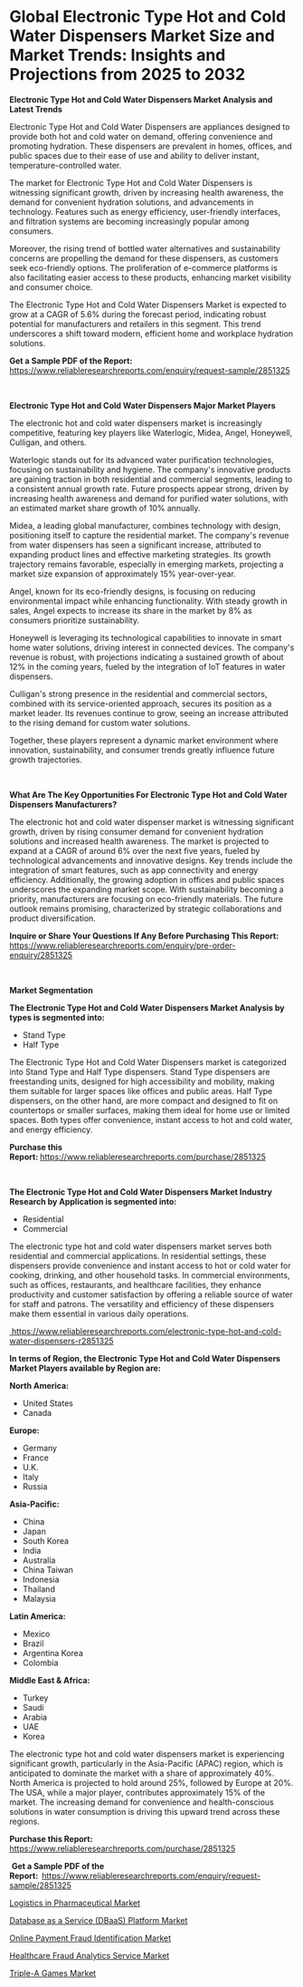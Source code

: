 <p><h1>Global Electronic Type Hot and Cold Water Dispensers Market Size and Market Trends: Insights and Projections from 2025 to 2032</h1></p><p><strong>Electronic Type Hot and Cold Water Dispensers Market Analysis and Latest Trends</strong></p>
<p><p>Electronic Type Hot and Cold Water Dispensers are appliances designed to provide both hot and cold water on demand, offering convenience and promoting hydration. These dispensers are prevalent in homes, offices, and public spaces due to their ease of use and ability to deliver instant, temperature-controlled water. </p><p>The market for Electronic Type Hot and Cold Water Dispensers is witnessing significant growth, driven by increasing health awareness, the demand for convenient hydration solutions, and advancements in technology. Features such as energy efficiency, user-friendly interfaces, and filtration systems are becoming increasingly popular among consumers. </p><p>Moreover, the rising trend of bottled water alternatives and sustainability concerns are propelling the demand for these dispensers, as customers seek eco-friendly options. The proliferation of e-commerce platforms is also facilitating easier access to these products, enhancing market visibility and consumer choice. </p><p>The Electronic Type Hot and Cold Water Dispensers Market is expected to grow at a CAGR of 5.6% during the forecast period, indicating robust potential for manufacturers and retailers in this segment. This trend underscores a shift toward modern, efficient home and workplace hydration solutions.</p></p>
<p><strong>Get a Sample PDF of the Report:&nbsp;</strong> <a href="https://www.reliableresearchreports.com/enquiry/request-sample/2851325?utm_campaign=31&utm_medium=2&utm_source=Github&utm_content=ia&utm_term=11032025&utm_id=electronic-type-hot-and-cold-water-dispensers">https://www.reliableresearchreports.com/enquiry/request-sample/2851325</a></p>
<p>&nbsp;</p>
<p><strong>Electronic Type Hot and Cold Water Dispensers Major Market Players</strong></p>
<p><p>The electronic hot and cold water dispensers market is increasingly competitive, featuring key players like Waterlogic, Midea, Angel, Honeywell, Culligan, and others. </p><p>Waterlogic stands out for its advanced water purification technologies, focusing on sustainability and hygiene. The company's innovative products are gaining traction in both residential and commercial segments, leading to a consistent annual growth rate. Future prospects appear strong, driven by increasing health awareness and demand for purified water solutions, with an estimated market share growth of 10% annually.</p><p>Midea, a leading global manufacturer, combines technology with design, positioning itself to capture the residential market. The company's revenue from water dispensers has seen a significant increase, attributed to expanding product lines and effective marketing strategies. Its growth trajectory remains favorable, especially in emerging markets, projecting a market size expansion of approximately 15% year-over-year.</p><p>Angel, known for its eco-friendly designs, is focusing on reducing environmental impact while enhancing functionality. With steady growth in sales, Angel expects to increase its share in the market by 8% as consumers prioritize sustainability.</p><p>Honeywell is leveraging its technological capabilities to innovate in smart home water solutions, driving interest in connected devices. The company's revenue is robust, with projections indicating a sustained growth of about 12% in the coming years, fueled by the integration of IoT features in water dispensers.</p><p>Culligan's strong presence in the residential and commercial sectors, combined with its service-oriented approach, secures its position as a market leader. Its revenues continue to grow, seeing an increase attributed to the rising demand for custom water solutions.</p><p>Together, these players represent a dynamic market environment where innovation, sustainability, and consumer trends greatly influence future growth trajectories.</p></p>
<p>&nbsp;</p>
<p><strong>What Are The Key Opportunities For Electronic Type Hot and Cold Water Dispensers Manufacturers?</strong></p>
<p><p>The electronic hot and cold water dispenser market is witnessing significant growth, driven by rising consumer demand for convenient hydration solutions and increased health awareness. The market is projected to expand at a CAGR of around 6% over the next five years, fueled by technological advancements and innovative designs. Key trends include the integration of smart features, such as app connectivity and energy efficiency. Additionally, the growing adoption in offices and public spaces underscores the expanding market scope. With sustainability becoming a priority, manufacturers are focusing on eco-friendly materials. The future outlook remains promising, characterized by strategic collaborations and product diversification.</p></p>
<p><strong>Inquire or Share Your Questions If Any Before Purchasing This Report:</strong> <a href="https://www.reliableresearchreports.com/enquiry/pre-order-enquiry/2851325?utm_campaign=31&utm_medium=2&utm_source=Github&utm_content=ia&utm_term=11032025&utm_id=electronic-type-hot-and-cold-water-dispensers">https://www.reliableresearchreports.com/enquiry/pre-order-enquiry/2851325</a></p>
<p>&nbsp;</p>
<p><strong>Market Segmentation</strong></p>
<p><strong>The Electronic Type Hot and Cold Water Dispensers Market Analysis by types is segmented into:</strong></p>
<p><ul><li>Stand Type</li><li>Half Type</li></ul></p>
<p><p>The Electronic Type Hot and Cold Water Dispensers market is categorized into Stand Type and Half Type dispensers. Stand Type dispensers are freestanding units, designed for high accessibility and mobility, making them suitable for larger spaces like offices and public areas. Half Type dispensers, on the other hand, are more compact and designed to fit on countertops or smaller surfaces, making them ideal for home use or limited spaces. Both types offer convenience, instant access to hot and cold water, and energy efficiency.</p></p>
<p><strong>Purchase this Report:&nbsp;</strong><a href="https://www.reliableresearchreports.com/purchase/2851325?utm_campaign=31&utm_medium=2&utm_source=Github&utm_content=ia&utm_term=11032025&utm_id=electronic-type-hot-and-cold-water-dispensers">https://www.reliableresearchreports.com/purchase/2851325</a></p>
<p>&nbsp;</p>
<p><strong>The Electronic Type Hot and Cold Water Dispensers Market Industry Research by Application is segmented into:</strong></p>
<p><ul><li>Residential</li><li>Commercial</li></ul></p>
<p><p>The electronic type hot and cold water dispensers market serves both residential and commercial applications. In residential settings, these dispensers provide convenience and instant access to hot or cold water for cooking, drinking, and other household tasks. In commercial environments, such as offices, restaurants, and healthcare facilities, they enhance productivity and customer satisfaction by offering a reliable source of water for staff and patrons. The versatility and efficiency of these dispensers make them essential in various daily operations.</p></p>
<p><a href="https://www.reliableresearchreports.com/electronic-type-hot-and-cold-water-dispensers-r2851325?utm_campaign=31&utm_medium=2&utm_source=Github&utm_content=ia&utm_term=11032025&utm_id=electronic-type-hot-and-cold-water-dispensers">&nbsp;https://www.reliableresearchreports.com/electronic-type-hot-and-cold-water-dispensers-r2851325</a></p>
<p><strong>In terms of Region, the Electronic Type Hot and Cold Water Dispensers Market Players available by Region are:</strong></p>
<p>
    <p> <strong> North America: </strong>
        <ul>
            <li>United States</li>
            <li>Canada</li>
        </ul>
        </p> 
    <p> <strong> Europe: </strong>
        <ul>
            <li>Germany</li>
            <li>France</li>
            <li>U.K.</li>
            <li>Italy</li>
            <li>Russia</li>
        </ul>
        </p> 
    <p> <strong> Asia-Pacific: </strong>
        <ul>
            <li>China</li>
            <li>Japan</li>
            <li>South Korea</li>
            <li>India</li>
            <li>Australia</li>
            <li>China Taiwan</li>
            <li>Indonesia</li>
            <li>Thailand</li>
            <li>Malaysia</li>
        </ul>
        </p> 
    <p> <strong> Latin America: </strong>
        <ul>
            <li>Mexico</li>
            <li>Brazil</li>
            <li>Argentina Korea</li>
            <li>Colombia</li>
        </ul>
        </p> 
    <p> <strong> Middle East & Africa: </strong>
        <ul>
            <li>Turkey</li>
            <li>Saudi</li>
            <li>Arabia</li>
            <li>UAE</li>
            <li>Korea</li>
        </ul>
    </p>
    </p>
<p><p>The electronic type hot and cold water dispensers market is experiencing significant growth, particularly in the Asia-Pacific (APAC) region, which is anticipated to dominate the market with a share of approximately 40%. North America is projected to hold around 25%, followed by Europe at 20%. The USA, while a major player, contributes approximately 15% of the market. The increasing demand for convenience and health-conscious solutions in water consumption is driving this upward trend across these regions.</p></p>
<p><strong>Purchase this Report: </strong><a href="https://www.reliableresearchreports.com/purchase/2851325?utm_campaign=31&utm_medium=2&utm_source=Github&utm_content=ia&utm_term=11032025&utm_id=electronic-type-hot-and-cold-water-dispensers">https://www.reliableresearchreports.com/purchase/2851325</a></p>
<p>&nbsp;<strong>Get a Sample PDF of the Report:&nbsp;&nbsp;</strong><a href="https://www.reliableresearchreports.com/enquiry/request-sample/2851325?utm_campaign=31&utm_medium=2&utm_source=Github&utm_content=ia&utm_term=11032025&utm_id=electronic-type-hot-and-cold-water-dispensers">https://www.reliableresearchreports.com/enquiry/request-sample/2851325</a></p>
<p><strong></strong></p>
<p><p><a href="https://github.com/stillsfloria19981/Market-Research-Report-List-1/blob/main/logistics-in-pharmaceutical-market.md?utm_campaign=31&utm_medium=2&utm_source=Github&utm_content=ia&utm_term=11032025&utm_id=electronic-type-hot-and-cold-water-dispensers">Logistics in Pharmaceutical Market</a></p><p><a href="https://github.com/schwminh2001101/Market-Research-Report-List-1/blob/main/database-as-a-service-dbaas-platform-market.md?utm_campaign=31&utm_medium=2&utm_source=Github&utm_content=ia&utm_term=11032025&utm_id=electronic-type-hot-and-cold-water-dispensers">Database as a Service (DBaaS) Platform Market</a></p><p><a href="https://github.com/triattwood9919/Market-Research-Report-List-1/blob/main/online-payment-fraud-identification-market.md?utm_campaign=31&utm_medium=2&utm_source=Github&utm_content=ia&utm_term=11032025&utm_id=electronic-type-hot-and-cold-water-dispensers">Online Payment Fraud Identification Market</a></p><p><a href="https://github.com/abuugjetaj/Market-Research-Report-List-1/blob/main/healthcare-fraud-analytics-service-market.md?utm_campaign=31&utm_medium=2&utm_source=Github&utm_content=ia&utm_term=11032025&utm_id=electronic-type-hot-and-cold-water-dispensers">Healthcare Fraud Analytics Service Market</a></p><p><a href="https://github.com/gukenneth26571/Market-Research-Report-List-1/blob/main/triple-a-games-market.md?utm_campaign=31&utm_medium=2&utm_source=Github&utm_content=ia&utm_term=11032025&utm_id=electronic-type-hot-and-cold-water-dispensers">Triple-A Games Market</a></p></p>